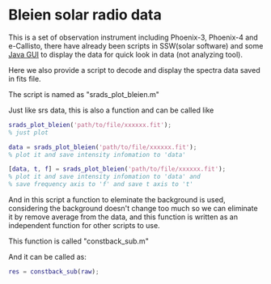 # Bleien solar radio data
This is a set of observation instrument including Phoenix-3, Phoenix-4 and e-Callisto, there have already been scripts in SSW(solar software) and some [Java GUI](http://soleil.i4ds.ch/solarradio/data/JavaViewers/) to display the data for quick look in data (not analyzing tool).

Here we also provide a script to decode and display the spectra data saved in fits file.

The script is named as "srads_plot_bleien.m"

Just like srs data, this is also a function and can be called like 

```matlab
srads_plot_bleien('path/to/file/xxxxxx.fit'); 
% just plot

data = srads_plot_bleien('path/to/file/xxxxxx.fit');
% plot it and save intensity infomation to 'data'

[data, t, f] = srads_plot_bleien('path/to/file/xxxxxx.fit'); 
% plot it and save intensity infomation to 'data' and 
% save frequency axis to 'f' and save t axis to 't'
```

And in this script a function to eleminate the background is used, considering the background doesn't change too much so we can eliminate it by remove average from the data, and this function is written as an independent function for other scripts to use.

This function is called "constback_sub.m"

And it can be called as:


```matlab
res = constback_sub(raw);
```